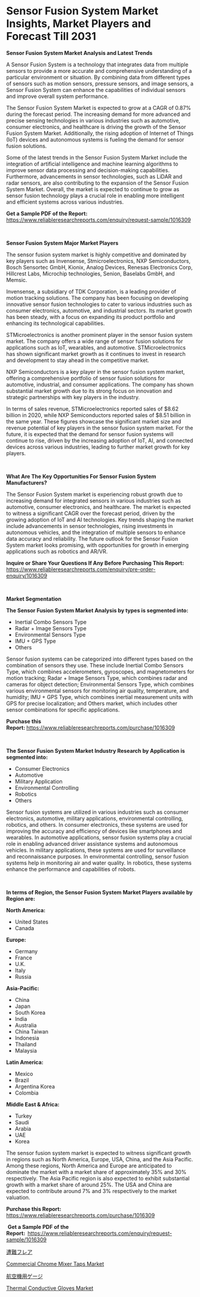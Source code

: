 <p><h1>Sensor Fusion System Market Insights, Market Players and Forecast Till 2031</h1></p><p><strong>Sensor Fusion System Market Analysis and Latest Trends</strong></p>
<p><p>A Sensor Fusion System is a technology that integrates data from multiple sensors to provide a more accurate and comprehensive understanding of a particular environment or situation. By combining data from different types of sensors such as motion sensors, pressure sensors, and image sensors, a Sensor Fusion System can enhance the capabilities of individual sensors and improve overall system performance.</p><p>The Sensor Fusion System Market is expected to grow at a CAGR of 0.87% during the forecast period. The increasing demand for more advanced and precise sensing technologies in various industries such as automotive, consumer electronics, and healthcare is driving the growth of the Sensor Fusion System Market. Additionally, the rising adoption of Internet of Things (IoT) devices and autonomous systems is fueling the demand for sensor fusion solutions.</p><p>Some of the latest trends in the Sensor Fusion System Market include the integration of artificial intelligence and machine learning algorithms to improve sensor data processing and decision-making capabilities. Furthermore, advancements in sensor technologies, such as LiDAR and radar sensors, are also contributing to the expansion of the Sensor Fusion System Market. Overall, the market is expected to continue to grow as sensor fusion technology plays a crucial role in enabling more intelligent and efficient systems across various industries.</p></p>
<p><strong>Get a Sample PDF of the Report:&nbsp;</strong> <a href="https://www.reliableresearchreports.com/enquiry/request-sample/1016309">https://www.reliableresearchreports.com/enquiry/request-sample/1016309</a></p>
<p>&nbsp;</p>
<p><strong>Sensor Fusion System Major Market Players</strong></p>
<p><p>The sensor fusion system market is highly competitive and dominated by key players such as Invensense, Stmicroelectronics, NXP Semiconductors, Bosch Sensortec GmbH, Kionix, Analog Devices, Renesas Electronics Corp, Hillcrest Labs, Microchip technologies, Senion, Baselabs GmbH, and Memsic.</p><p>Invensense, a subsidiary of TDK Corporation, is a leading provider of motion tracking solutions. The company has been focusing on developing innovative sensor fusion technologies to cater to various industries such as consumer electronics, automotive, and industrial sectors. Its market growth has been steady, with a focus on expanding its product portfolio and enhancing its technological capabilities.</p><p>STMicroelectronics is another prominent player in the sensor fusion system market. The company offers a wide range of sensor fusion solutions for applications such as IoT, wearables, and automotive. STMicroelectronics has shown significant market growth as it continues to invest in research and development to stay ahead in the competitive market.</p><p>NXP Semiconductors is a key player in the sensor fusion system market, offering a comprehensive portfolio of sensor fusion solutions for automotive, industrial, and consumer applications. The company has shown substantial market growth due to its strong focus on innovation and strategic partnerships with key players in the industry.</p><p>In terms of sales revenue, STMicroelectronics reported sales of $8.62 billion in 2020, while NXP Semiconductors reported sales of $8.51 billion in the same year. These figures showcase the significant market size and revenue potential of key players in the sensor fusion system market. For the future, it is expected that the demand for sensor fusion systems will continue to rise, driven by the increasing adoption of IoT, AI, and connected devices across various industries, leading to further market growth for key players.</p></p>
<p>&nbsp;</p>
<p><strong>What Are The Key Opportunities For Sensor Fusion System Manufacturers?</strong></p>
<p><p>The Sensor Fusion System market is experiencing robust growth due to increasing demand for integrated sensors in various industries such as automotive, consumer electronics, and healthcare. The market is expected to witness a significant CAGR over the forecast period, driven by the growing adoption of IoT and AI technologies. Key trends shaping the market include advancements in sensor technologies, rising investments in autonomous vehicles, and the integration of multiple sensors to enhance data accuracy and reliability. The future outlook for the Sensor Fusion System market looks promising, with opportunities for growth in emerging applications such as robotics and AR/VR.</p></p>
<p><strong>Inquire or Share Your Questions If Any Before Purchasing This Report:</strong> <a href="https://www.reliableresearchreports.com/enquiry/pre-order-enquiry/1016309">https://www.reliableresearchreports.com/enquiry/pre-order-enquiry/1016309</a></p>
<p>&nbsp;</p>
<p><strong>Market Segmentation</strong></p>
<p><strong>The Sensor Fusion System Market Analysis by types is segmented into:</strong></p>
<p><ul><li>Inertial Combo Sensors Type</li><li>Radar + Image Sensors Type</li><li>Environmental Sensors Type</li><li>IMU + GPS Type</li><li>Others</li></ul></p>
<p><p>Sensor fusion systems can be categorized into different types based on the combination of sensors they use. These include Inertial Combo Sensors Type, which combines accelerometers, gyroscopes, and magnetometers for motion tracking; Radar + Image Sensors Type, which combines radar and cameras for object detection; Environmental Sensors Type, which combines various environmental sensors for monitoring air quality, temperature, and humidity; IMU + GPS Type, which combines inertial measurement units with GPS for precise localization; and Others market, which includes other sensor combinations for specific applications.</p></p>
<p><strong>Purchase this Report:&nbsp;</strong><a href="https://www.reliableresearchreports.com/purchase/1016309">https://www.reliableresearchreports.com/purchase/1016309</a></p>
<p>&nbsp;</p>
<p><strong>The Sensor Fusion System Market Industry Research by Application is segmented into:</strong></p>
<p><ul><li>Consumer Electronics</li><li>Automotive</li><li>Military Application</li><li>Environmental Controlling</li><li>Robotics</li><li>Others</li></ul></p>
<p><p>Sensor fusion systems are utilized in various industries such as consumer electronics, automotive, military applications, environmental controlling, robotics, and others. In consumer electronics, these systems are used for improving the accuracy and efficiency of devices like smartphones and wearables. In automotive applications, sensor fusion systems play a crucial role in enabling advanced driver assistance systems and autonomous vehicles. In military applications, these systems are used for surveillance and reconnaissance purposes. In environmental controlling, sensor fusion systems help in monitoring air and water quality. In robotics, these systems enhance the performance and capabilities of robots.</p></p>
<p>&nbsp;</p>
<p><strong>In terms of Region, the Sensor Fusion System Market Players available by Region are:</strong></p>
<p>
    <p> <strong> North America: </strong>
        <ul>
            <li>United States</li>
            <li>Canada</li>
        </ul>
        </p> 
    <p> <strong> Europe: </strong>
        <ul>
            <li>Germany</li>
            <li>France</li>
            <li>U.K.</li>
            <li>Italy</li>
            <li>Russia</li>
        </ul>
        </p> 
    <p> <strong> Asia-Pacific: </strong>
        <ul>
            <li>China</li>
            <li>Japan</li>
            <li>South Korea</li>
            <li>India</li>
            <li>Australia</li>
            <li>China Taiwan</li>
            <li>Indonesia</li>
            <li>Thailand</li>
            <li>Malaysia</li>
        </ul>
        </p> 
    <p> <strong> Latin America: </strong>
        <ul>
            <li>Mexico</li>
            <li>Brazil</li>
            <li>Argentina Korea</li>
            <li>Colombia</li>
        </ul>
        </p> 
    <p> <strong> Middle East & Africa: </strong>
        <ul>
            <li>Turkey</li>
            <li>Saudi</li>
            <li>Arabia</li>
            <li>UAE</li>
            <li>Korea</li>
        </ul>
    </p>
    </p>
<p><p>The sensor fusion system market is expected to witness significant growth in regions such as North America, Europe, USA, China, and the Asia Pacific. Among these regions, North America and Europe are anticipated to dominate the market with a market share of approximately 35% and 30% respectively. The Asia Pacific region is also expected to exhibit substantial growth with a market share of around 25%. The USA and China are expected to contribute around 7% and 3% respectively to the market valuation.</p></p>
<p><strong>Purchase this Report: </strong><a href="https://www.reliableresearchreports.com/purchase/1016309">https://www.reliableresearchreports.com/purchase/1016309</a></p>
<p>&nbsp;<strong>Get a Sample PDF of the Report:&nbsp;&nbsp;</strong><a href="https://www.reliableresearchreports.com/enquiry/request-sample/1016309">https://www.reliableresearchreports.com/enquiry/request-sample/1016309</a></p>
<p><strong></strong></p>
<p><p><a href="https://github.com/laurenreichert/Market-Research-Report-List-1/blob/main/20554738060.md">遭難フレア</a></p><p><a href="https://github.com/zjyglelu/Market-Research-Report-List-2/blob/main/commercial-chrome-mixer-taps-market.md">Commercial Chrome Mixer Taps Market</a></p><p><a href="https://github.com/vtbvgl20191192/Market-Research-Report-List-1/blob/main/30933698059.md">航空機用ゲージ</a></p><p><a href="https://github.com/mbisetmhermsr/Market-Research-Report-List-1/blob/main/thermal-conductive-gloves-market.md">Thermal Conductive Gloves Market</a></p></p>